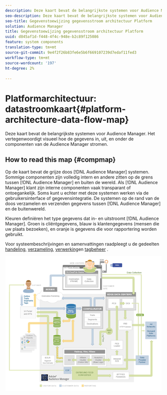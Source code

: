 ```yaml
---
description: Deze kaart bevat de belangrijkste systemen voor Audience Manager. Het vertegenwoordigt visueel hoe de gegevens in, uit, en onder de componenten van de Audience Manager stromen.
seo-description: Deze kaart bevat de belangrijkste systemen voor Audience Manager. Het vertegenwoordigt visueel hoe de gegevens in, uit, en onder de componenten van de Audience Manager stromen.
seo-title: Gegevenstoewijzing gegevensstroom architectuur Platform
solution: Audience Manager
title: Gegevenstoewijzing gegevensstroom architectuur Platform
uuid: d845af1d-f448-4f4c-948e-b2c89f125086
feature: system components
translation-type: tm+mt
source-git-commit: 9e4f2f26b83fe6e5b6f669107239d7edaf11fed3
workflow-type: tm+mt
source-wordcount: '197'
ht-degree: 2%

---
```



# Platformarchitectuur: datastroomkaart{#platform-architecture-data-flow-map}

Deze kaart bevat de belangrijkste systemen voor Audience Manager. Het vertegenwoordigt visueel hoe de gegevens in, uit, en onder de componenten van de Audience Manager stromen.

## How to read this map {#compmap}

<!-- 

c_compmap.xml

 -->

Op de kaart bevat de grijze doos [!DNL Audience Manager] systemen. Sommige componenten zijn volledig intern en andere zitten op de grens tussen [!DNL Audience Manager] en buiten de wereld. Als [!DNL Audience Manager] klant zijn interne componenten vaak transparant of ontoegankelijk. Soms kunt u echter met deze systemen werken via de gebruikersinterface of gegevensintegratie. De systemen op de rand van de doos verzamelen en verzenden gegevens tussen [!DNL Audience Manager] en de buitenwereld.

Kleuren definiëren het type gegevens dat in- en uitstroomt [!DNL Audience Manager]. Groen is cliëntgegevens, blauw is klantengegevens (mensen die uw plaats bezoeken), en oranje is gegevens die voor rapportering worden gebruikt.

Voor systeembeschrijvingen en samenvattingen raadpleegt u de gedeelten [handeling](../../reference/system-components/components-data-action.md), [verzameling](../../reference/system-components/components-data-collection.md), [verwerking](../../reference/system-components/components-data-processing.md)en [tagbeheer](../../reference/system-components/components-tag-management.md) .

![](assets/flowmap.png)


